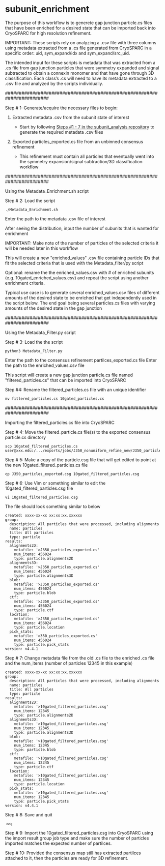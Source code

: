 # subunit_enrichment

The purpose of this workflow is to generete gap junction particle.cs files that have been enriched for a desired state that can be imported back into CryoSPARC for high resolution refinement.


IMPORTANT:
These scripts rely on analyzing a .csv file with three columns using metadata extracted from a .cs file generated from CryoSPARC in a specific order: uid, sym_expand/idx and sym_expand/src_uid.

The intended input for these scripts is metadata that was extracted from a .cs file from gap junction particles that were symmetry expanded and signal subtracted to obtain a connexin monomer and that have gone through 3D classification. Each class’s .cs will need to have its metadata extracted to a .csv file and analyzed by the scripts individually.

########################################################################


Step # 1: Generate/acquire the necessary files to begin:

1) Extracted metadata .csv from the subunit state of interest
   - Start by following [Steps #1 - 7 in the subunit_analysis repository](https://github.com/reichow-lab/subunit_analysis/blob/main/README.md) to generate the required metadata .csv files

2) Exported particles_exported.cs file from an unbinned consensus refinement
   - This refinement must contain all particles that eventually went into the symmetry expansion/signal subtraction/3D classification workflow


########################################################################


Using the Metadata_Enrichment.sh script

Step # 2: Load the script
```
./Metadata_Enrichment.sh
```
Enter the path to the metadata .csv file of interest

After seeing the distribution, input the number of subunits that is wanted for enrichment

IMPORTANT: Make note of the number of particles of the selected criteria it will be needed later in this workflow

This will create a new "enriched_values" .csv file containing particle IDs that fit the selected criteria that is used with the Metadata_filter/py script

Optional: rename the the enriched_values.csv with # of enriched subunits (e.g. 10gated_enriched_values.csv) and repeat the script using another enrichment criteria.

Typical use case is to generate several enriched_values.csv files of different amounts of the desired state to be enriched that get independently used in the script below. 
The end goal being several particles.cs files with varying amounts of the desired state in the gap junction


########################################################################


Using the Metadata_Filter.py script

Step # 3: Load the the script

```
python3 Metadata_Filter.py
```
Enter the path to the consensus refinement partilces_exported.cs file
Enter the path to the enriched_values.csv file

This script will create a new gap junction particle.cs file named "filtered_particles.cs" that can be imported into CryoSPARC

Step #4: Rename the filtered_particles.cs file with an unique identifier
```
mv fitlered_particles.cs 10gated_particles.cs
```

########################################################################

Importing the filtered_particles.cs file into CryoSPARC

Step # 4: Move the filtered_particle.cs file(s) to the exported consensus particle.cs directory
```
scp 10gated_filtered_particles.cs user@xxx.edu:/.../exports/jobs/J350_nonuniform_refine_new/J350_particles/)
```
Step # 5: Make a copy of the particle.csg file that will get edited to point at the new 10gated_filtered_particles.cs file
```
cp J350_particles_exported.csg 10gated_filtered_particles.csg
```

Step # 6: Use Vim or something similar to edit the 10gated_filtered_particles.csg file
```
vi 10gated_filtered_particles.csg
```
The file should look something similar to below
```
created: xxxx-xx-xx xx:xx:xx.xxxxxx
group:
  description: All particles that were processed, including alignments
  name: particles
  title: All particles
  type: particle
results:
  alignments2D:
    metafile: '>J350_particles_exported.cs'
    num_items: 456024
    type: particle.alignments2D
  alignments3D:
    metafile: '>J350_particles_exported.cs'
    num_items: 456024
    type: particle.alignments3D
  blob:
    metafile: '>J350_particles_exported.cs'
    num_items: 456024
    type: particle.blob
  ctf:
    metafile: '>J350_particles_exported.cs'
    num_items: 456024
    type: particle.ctf
  location:
    metafile: '>J350_particles_exported.cs'
    num_items: 456024
    type: particle.location
  pick_stats:
    metafile: '>350_particles_exported.cs'
    num_items: 456024
    type: particle.pick_stats
version: v4.4.1
```
Step # 7: Change metadata file from the old .cs file to the enriched .cs file and the num_items (number of particles 12345 in this example)
```
created: xxxx-xx-xx xx:xx:xx.xxxxxx
group:
  description: All particles that were processed, including alignments
  name: particles
  title: All particles
  type: particle
results:
  alignments2D:
    metafile: '>10gated_filtered_particles.csg'
    num_items: 12345
    type: particle.alignments2D
  alignments3D:
    metafile: '>10gated_filtered_particles.csg'
    num_items: 12345
    type: particle.alignments3D
  blob:
    metafile: '>10gated_filtered_particles.csg'
    num_items: 12345
    type: particle.blob
  ctf:
    metafile: '>10gated_filtered_particles.csg'
    num_items: 12345
    type: particle.ctf
  location:
    metafile: '>10gated_filtered_particles.csg'
    num_items: 12345
    type: particle.location
  pick_stats:
    metafile: '>10gated_filtered_particles.csg'
    num_items: 12345
    type: particle.pick_stats
version: v4.4.1
```
Step # 8: Save and quit
```
:wq
```

Step # 9: Import the 10gated_filtered_particles.csg into CryoSPARC using the import result group job type and make sure the number of particles imported matches the expected number of partilces.

Step # 10: Provided the consensus map still has extracted partilces attached to it, then the particles are ready for 3D refinement. 
